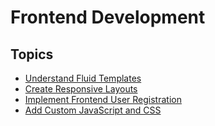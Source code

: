 # Frontend Development

## Topics

* [Understand Fluid Templates](/20BuildingWebsites/40FrontendDevelopment/10UnderstandFluidTemplates/Index.md)
* [Create Responsive Layouts](/20BuildingWebsites/40FrontendDevelopment/20CreateResponsiveLayouts/Index.md)
* [Implement Frontend User Registration](/20BuildingWebsites/40FrontendDevelopment/30ImplementFrontendUserRegistration/Index.md)
* [Add Custom JavaScript and CSS](/20BuildingWebsites/40FrontendDevelopment/40AddCustomJavaScriptAndCSS/Index.md)
